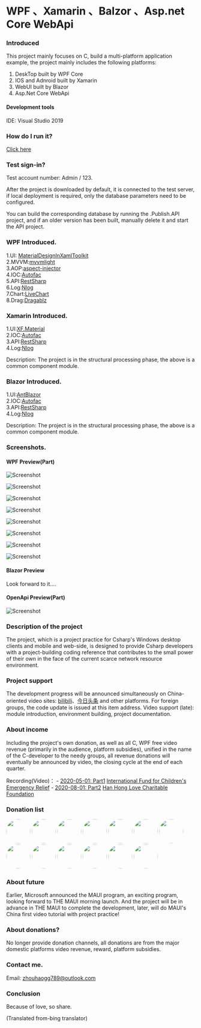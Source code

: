 # WPF 、Xamarin 、Balzor 、Asp.net Core WebApi

### Introduced
This project mainly focuses on C, build a multi-platform application example, the project mainly includes the following platforms:
1. DeskTop built by WPF Core
2. IOS and Adnroid built by Xamarin 
3. WebUI built by Blazor
4. Asp.Net Core WebApi

#### Development tools
  IDE: Visual Studio 2019 

### How do I run it?
[Click here](https://www.bilibili.com/video/BV1954y1i7wM)

### Test sign-in?

Test account number: Admin / 123.

After the project is downloaded by default, it is connected to the test server, if local deployment is required, only the database parameters need to be configured.

You can build the corresponding database by running the .Publish.API project, and if an older version has been built, manually delete it and start the API project.

### WPF Introduced.
1.UI: [MaterialDesignInXamlToolkit](https://github.com/MaterialDesignInXAML/MaterialDesignInXamlToolkit)  
2.MVVM:[mvvmlight](https://github.com/lbugnion/mvvmlight)  
3.AOP:[aspect-injector](https://github.com/pamidur/aspect-injector)  
4.IOC:[Autofac](https://github.com/autofac/Autofac)  
5.API:[RestSharp](https://github.com/restsharp/RestSharp)  
6.Log:[Nlog](https://github.com/NLog/NLog)  
7.Chart:[LiveChart](https://github.com/Live-Charts/Live-Charts)  
8.Drag:[Dragablz](https://github.com/ButchersBoy/Dragablz)  

### Xamarin Introduced.
1.UI:[XF.Material](https://github.com/Baseflow/XF-Material-Library)  
2.IOC:[Autofac](https://github.com/autofac/Autofac)  
3.API:[RestSharp](https://github.com/restsharp/RestSharp)  
4.Log:[Nlog](https://github.com/NLog/NLog)  

Description: The project is in the structural processing phase, the above is a common component module.

### Blazor Introduced.
1.UI:[AntBlazor](https://github.com/ant-design-blazor/ant-design-blazor)  
2.IOC:[Autofac](https://github.com/autofac/Autofac)  
3.API:[RestSharp](https://github.com/restsharp/RestSharp)  
4.Log:[Nlog](https://github.com/NLog/NLog)  

Description: The project is in the structural processing phase, the above is a common component module.

### Screenshots.

#### WPF Preview(Part)
![Screenshot](https://github.com/HenJigg/WPF-Xamarin-Blazor-Examples/blob/master/img/Main.png)

![Screenshot](https://github.com/HenJigg/WPF-Xamarin-Blazor-Examples/blob/master/img/DarkMain.png)

![Screenshot](https://github.com/HenJigg/WPF-Xamarin-Blazor-Examples/blob/master/img/GroupMenu.gif)

![Screenshot](https://github.com/HenJigg/WPF-Xamarin-Blazor-Examples/blob/master/img/Drag.gif)

![Screenshot](https://github.com/HenJigg/WPF-Xamarin-Blazor-Examples/blob/master/img/Skin.gif)

![Screenshot](https://github.com/HenJigg/WPF-Xamarin-Blazor-Examples/blob/master/img/Show.gif)

![Screenshot](https://github.com/HenJigg/WPF-Xamarin-Blazor-Examples/blob/master/img/Group.png)

![Screenshot](https://github.com/HenJigg/WPF-Xamarin-Blazor-Examples/blob/master/img/Dialog.png)

#### Blazor Preview
Look forward to it....

#### OpenApi Preview(Part)
![Screenshot](https://github.com/HenJigg/WPF-Xamarin-Blazor-Examples/blob/master/img/MainServicePage.png)

### Description of the project
  The project, which is a project practice for Csharp's Windows desktop clients and mobile and web-side, is designed to provide Csharp developers with a project-building coding reference that contributes to the small power of their own in the face of the current scarce network resource environment.

### Project support
  The development progress will be announced simultaneously on China-oriented video sites: [bilibili](https://space.bilibili.com/32497462)、[今日头条](https://studio.ixigua.com/content) and other platforms. For foreign groups, the code update is issued at this item address.
  Video support (late): module introduction, environment building, project documentation.

### About income
  Including the project's own donation, as well as all C, WPF free video revenue (primarily in the audience, platform subsidies), unified in the name of the C-developer to the needy groups, all revenue donations will eventually be announced by video, the closing cycle at the end of each quarter.

  Recording(Video)：
    - [2020-05-01: Part1](https://www.bilibili.com/video/BV1QZ4y1W7Zu) [International Fund for Children's Emergency Relief](https://www.unicef.org/zh)
        - [2020-08-01: Part2](https://www.bilibili.com/video/BV1Gk4y1m7u2) [Han Hong Love Charitable Foundation](http://www.hhax.org/)

### Donation list
<a href="https://github.com/zuoyefeng" target="_blank"><img style="border-radius:50%!important" width="64px" src="https://avatars2.githubusercontent.com/u/13931455?s=400&v=4"></a>
<a href="https://github.com/CamelKing1997" target="_blank"><img style="border-radius:50%!important" width="64px" src="https://avatars0.githubusercontent.com/u/31693260?s=88&u=915a4cbef26b8a968ace960e96b4709ce54c3226&v=4"></a>
<a href="https://github.com/Blazer1990" target="_blank"><img style="border-radius:50%!important" width="64px" src="https://avatars1.githubusercontent.com/u/58721526?s=460&u=47f3eeb582649262e5a8790a6cb3c8744b6b53bd&v=4"></a>
<a href="https://github.com/FelixFeng777" target="_blank"><img style="border-radius:50%!important" width="64px" src="https://avatars0.githubusercontent.com/u/29698153?s=400&u=37b54a912751485b7197c0aaea7f78d86e8c5275&v=4"></a>
<a href="https://github.com/Sadusky" target="_blank"><img style="border-radius:50%!important" width="64px" src="https://avatars3.githubusercontent.com/u/53511641?s=88&u=210acf2a8f329ad41647206b6e886e06af200e13&v=4"></a>
<a href="https://github.com/Think3huanran" target="_blank"><img style="border-radius:50%!important" width="64px" src="https://avatars0.githubusercontent.com/u/42923536?s=88&u=c76884ea0d99ed1e790ec49ccbd4580f71bee10d&v=4"></a>
<a href="https://github.com/q913777031" target="_blank"><img style="border-radius:50%!important" width="64px" src="https://avatars0.githubusercontent.com/u/25888874?s=400&u=fa9ce3cca2aecdce4b646bebf31498db7344ea9c&v=4"></a>
<a href="https://github.com/circlelee1981" target="_blank"><img style="border-radius:50%!important" width="64px" src="https://avatars0.githubusercontent.com/u/60954759?s=400&v=4"></a>
<a href="https://github.com/chenzhongtian2019" target="_blank"><img style="border-radius:50%!important" width="64px" src="https://avatars0.githubusercontent.com/u/48708280?s=400&v=4"></a>
<a href="https://github.com/Magic-Zq" target="_blank"><img style="border-radius:50%!important" width="64px" src="https://avatars2.githubusercontent.com/u/66097749?s=400&v=4"></a>
<a href="https://github.com/oldshensheep" target="_blank"><img style="border-radius:50%!important" width="64px" src="https://avatars1.githubusercontent.com/u/29306733?s=400&u=281e9356c5abd8ab63a826711312cd0a41b50af1&v=4"></a>
<a href="https://github.com/CarlWhite2020" target="_blank"><img style="border-radius:50%!important" width="64px" src="https://avatars1.githubusercontent.com/u/62589030?s=400&v=4"></a>
<a href="https://github.com/Leowhh" target="_blank"><img style="border-radius:50%!important" width="64px" src="https://avatars0.githubusercontent.com/u/57591945?s=400&v=4"></a>

### About future
  Earlier, Microsoft announced the MAUI program, an exciting program, looking forward to THE MAUI morning launch. And the project will be in advance in THE MAUI to complete the development, later, will do MAUI's China first video tutorial with project practice!

### About donations?
  No longer provide donation channels, all donations are from the major domestic platforms video revenue, reward, platform subsidies. 

### Contact me.
Email: zhouhaogg789@outlook.com

### Conclusion
  Because of love, so share.

  (Translated from-bing translator)
